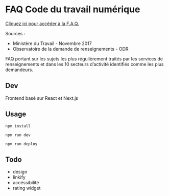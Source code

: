 # FAQ Code du travail numérique

[Cliquez ici pour accéder à la F.A.Q.](https://socialgouv.github.io/faq-code-du-travail)

Sources :

 - Ministère du Travail - Novembre 2017
 - Observatoire de la demande de renseignements - ODR

FAQ portant sur les sujets les plus régulièrement traités par les services de renseignements et dans les 10 secteurs d’activité identifiés comme les plus demandeurs.

## Dev

Frontend basé sur React et Next.js

## Usage

`npm install`

`npm run dev`

`npm run deploy`

## Todo

 - design
 - linkify
 - accéssibilité
 - rating widget